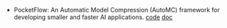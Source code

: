 - PocketFlow: An Automatic Model Compression (AutoMC) framework for developing smaller and faster AI applications. [code](https://github.com/Tencent/PocketFlow) [doc](https://pocketflow.github.io/)
